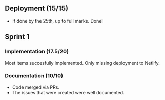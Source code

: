 ## Deployment (15/15)
- If done by the 25th, up to full marks. Done!
 
## Sprint 1 

### Implementation (17.5/20)
Most items succesfully implemented. Only missing deployment to Netlify.

### Documentation (10/10)
- Code merged via PRs.
- The issues that were created were well documented.
